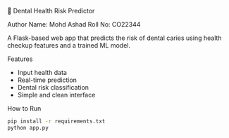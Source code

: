 🦷 Dental Health Risk Predictor


Author
Name: Mohd Ashad
Roll No: CO22344


A Flask-based web app that predicts the risk of dental caries using health checkup features and a trained ML model.

Features
- Input health data
- Real-time prediction
- Dental risk classification
- Simple and clean interface

How to Run
```bash
pip install -r requirements.txt
python app.py

